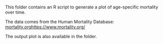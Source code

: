 This folder contains an R script to generate a plot of age-specific mortality over time.

The data comes from the Human Mortality Database: [mortality.org](https://www.mortality.org/)https://www.mortality.org/

The output plot is also available in the folder.
